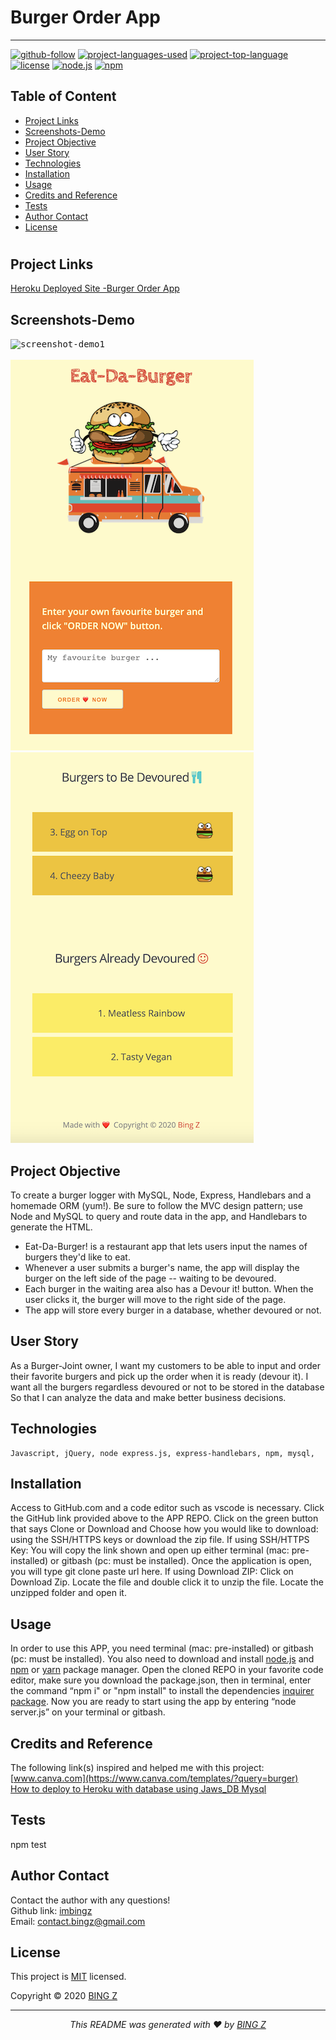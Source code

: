 # Burger Order App
<hr>

  [![github-follow](https://img.shields.io/github/followers/imbingz?label=Follow&logoColor=purple&style=social)](https://github.com/imbingz)
  [![project-languages-used](https://img.shields.io/github/languages/count/imbingz/Order-Devour-Burger?color=important)](https://github.com/imbingz/Order-Devour-Burger)
  [![project-top-language](https://img.shields.io/github/languages/top/imbingz/Order-Devour-Burger?color=blueviolet)](https://github.com/imbingz/Order-Devour-Burger)
  [![license](https://img.shields.io/badge/License-MIT-brightgreen.svg)](https://choosealicense.com/licenses/mit/)
  [![node.js](https://img.shields.io/node/v/c?color=pink)](https://nodejs.org/en/)
  [![npm](https://img.shields.io/npm/v/npm?color=blue&logo=npm)](https://www.npmjs.com/package/inquirer)

  ## Table of Content
  * [ Project Links ](#Project-Links)
  * [ Screenshots-Demo ](#Screenshots-Demo)
  * [ Project Objective ](#Project-Objective)
  * [ User Story ](#User-Story)
  * [ Technologies ](#Technologies)
  * [ Installation ](#Installation)
  * [ Usage ](#Usage)
  * [ Credits and Reference ](#Credits-and-Reference)
  * [ Tests ](#Tests)
  * [ Author Contact ](#Author-Contact)
  * [ License ](#License)
  #

  ##  Project Links
  [Heroku Deployed Site -Burger Order App](https://boiling-meadow-98427.herokuapp.com/) <br>


  ## Screenshots-Demo
  <kbd>![screenshot-demo1](./public/assets/images/demo.gif)</kbd><br><br>
  <kbd>![screenshot-demo1](./public/assets/images/m1.png)</kbd>
  <kbd>![screenshot-demo1](./public/assets/images/m2.png)</kbd>
  
  ## Project Objective
  To create a burger logger with MySQL, Node, Express, Handlebars and a homemade ORM (yum!). Be sure to follow the MVC design pattern; use Node and MySQL to query and route data in the app, and Handlebars to generate the HTML.

  * Eat-Da-Burger! is a restaurant app that lets users input the names of burgers they'd like to eat.
  * Whenever a user submits a burger's name, the app will display the burger on the left side of the page -- waiting to be devoured.
  * Each burger in the waiting area also has a Devour it! button. When the user clicks it, the burger will move to the right side of the page.
  * The app will store every burger in a database, whether devoured or not.
  
  ## User Story
  As a Burger-Joint owner, I want my customers to be able to input and order their favorite burgers and pick up the order when it is ready (devour it). I want all the burgers regardless devoured or not to be stored in the database So that I can analyze the data and make better business decisions. 


  ## Technologies 
  ```
  Javascript, jQuery, node express.js, express-handlebars, npm, mysql, 
  ```
  
 ## Installation
  Access to GitHub.com and a code editor such as vscode is necessary. Click the GitHub link provided above to the APP REPO. Click on the green button that says Clone or Download and Choose how you would like to download: using the SSH/HTTPS keys or download the zip file. If using SSH/HTTPS Key: You will copy the link shown and open up either terminal (mac: pre-installed) or gitbash (pc: must be installed). Once the application is open, you will type git clone paste url here. If using Download ZIP: Click on Download Zip. Locate the file and double click it to unzip the file. Locate the unzipped folder and open it. 

 ## Usage 
 In order to use this APP, you need terminal (mac: pre-installed) or gitbash (pc: must be installed). You also need to download and install [node.js](https://nodejs.org/en/) and [npm](www.npmjs.com) or [yarn](https://yarnpkg.com/) package manager. Open the cloned REPO in your favorite code editor, make sure you download the package.json, then in terminal, enter the command “npm i" or "npm install"  to install the dependencies [inquirer package](www.npmjs.com/package/inquirer).  Now you are ready to start using  the app by entering “node server.js” on your terminal or gitbash. 
  
  ## Credits and Reference
  The following link(s) inspired and helped me with this project: <br> 
  [www.canva.com](https://www.canva.com/templates/?query=burger) <br>
  [How to deploy to Heroku with database using Jaws_DB Mysql](https://youtu.be/-K9SXlGaQcA) <br>


  ## Tests
  npm test

  ## Author Contact
  Contact the author with any questions!<br>
  Github link: [imbingz](https://github.com/imbingz)<br>
  Email: contact.bingz@gmail.com

  ## License
  This project is [MIT](https://choosealicense.com/licenses/mit/) licensed.<br />

   Copyright © 2020 [BING Z](https://imbingz.github.io/Responsive-Website-Portfolio/)

  <hr>
  <p align='center'><i>
  This README was generated with ❤️ by <a href="https://imbingz.github.io/Responsive-Website-Portfolio/"> BING Z</a>
  </i></p>

